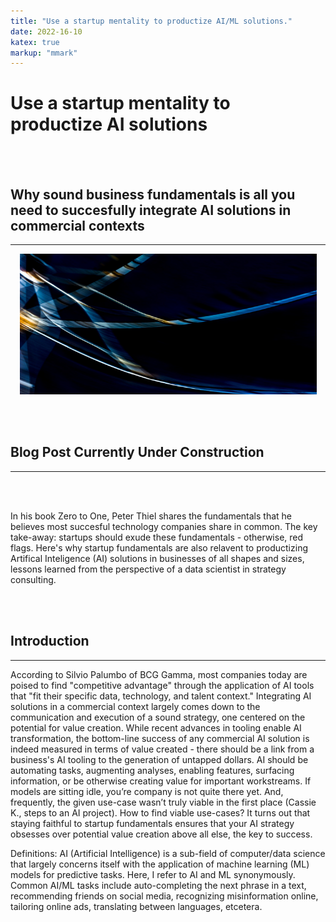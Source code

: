 ```yaml
---
title: "Use a startup mentality to productize AI/ML solutions."
date: 2022-16-10
katex: true
markup: "mmark"
---
```

# Use a startup mentality to productize AI solutions
<br><br>
## Why sound business fundamentals is all you need to succesfully integrate AI solutions in commercial contexts
---

<p align="center"> <img src="/posts/blog_AI_image.jpeg"/ width = "475" height = "225"> </p>

<br><br>

## Blog Post Currently Under Construction 

---

<br><br>

In his book Zero to One, Peter Thiel shares the fundamentals that he believes most succesful technology companies share in common. The key take-away: startups should exude these fundamentals - otherwise, red flags. Here's why startup fundamentals are also relavent to productizing Artifical Inteligence (AI) solutions in businesses of all shapes and sizes, lessons learned from the perspective of a data scientist in strategy consulting.

<br><br>

## Introduction
---

According to Silvio Palumbo of BCG Gamma, most companies today are poised to find "competitive advantage" through the application of AI tools that "fit their specific data, technology, and talent context." Integrating AI solutions in a commercial context largely comes down to the communication and execution of a sound strategy, one centered on the potential for value creation. While recent advances in tooling enable AI transformation, the bottom-line success of any commercial AI solution is indeed measured in terms of value created - there should be a link from a business's AI tooling to the generation of untapped dollars. AI should be automating tasks, augmenting analyses, enabling features, surfacing information, or be otherwise creating value for important workstreams. If models are sitting idle, you’re company is not quite there yet. And, frequently, the given use-case wasn’t truly viable in the first place (Cassie K., steps to an AI project). How to find viable use-cases? It turns out that staying faithful to startup fundamentals ensures that your AI strategy obsesses over potential value creation above all else, the key to success. 

Definitions: AI (Artificial Intelligence) is a sub-field of computer/data science that largely concerns itself with the application of machine learning (ML) models for predictive tasks. Here, I refer to AI and ML synonymously. Common AI/ML tasks include auto-completing the next phrase in a text, recommending friends on social media, recognizing misinformation online, tailoring online ads, translating between languages, etcetera. 
